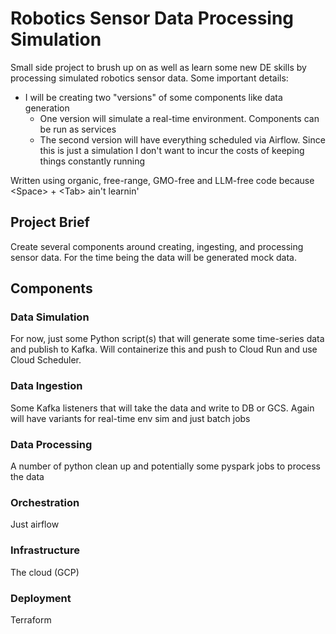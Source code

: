 # Robotics Sensor Data Processing Simulation

Small side project to brush up on as well as learn some new DE skills by
processing simulated robotics sensor data.
Some important details:

- I will be creating two "versions" of some components like data generation
  - One version will simulate a real-time environment. Components can be run
    as services
  - The second version will have everything scheduled via Airflow. Since this
    is just a simulation I don't want to incur the costs of keeping things
    constantly running

Written using organic, free-range, GMO-free and LLM-free code
because \<Space> + \<Tab> ain't learnin'

## Project Brief

Create several components around creating, ingesting, and processing
sensor data. For the time being the data will be generated mock data.

## Components

### Data Simulation

For now, just some Python script(s) that will generate some
time-series data and publish to Kafka. Will containerize this
and push to Cloud Run and use Cloud Scheduler.

### Data Ingestion

Some Kafka listeners that will take the data and write to DB or GCS.
Again will have variants for real-time env sim and just batch jobs

### Data Processing

A number of python clean up and potentially some pyspark jobs to process
the data

### Orchestration

Just airflow

### Infrastructure

The cloud (GCP)

### Deployment

Terraform
